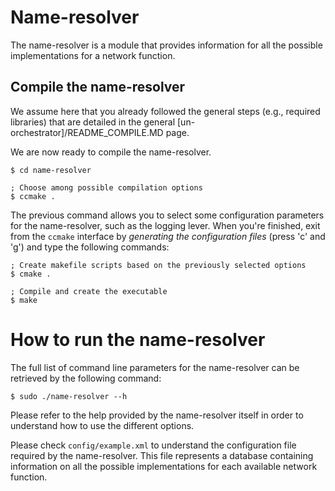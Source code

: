 # Name-resolver

The name-resolver is a module that provides information for all the possible
implementations for a network function.


## Compile the name-resolver

We assume here that you already followed the general steps (e.g., required 
libraries) that are detailed in the general [un-orchestrator]/README_COMPILE.MD
page.

We are now ready to compile the name-resolver.

	$ cd name-resolver

	; Choose among possible compilation options
	$ ccmake .

The previous command allows you to select some configuration parameters for the
name-resolver, such as the logging lever. When you're finished, exit from the
`ccmake` interface by *generating the configuration files* (press 'c' and 'g')
and type the following commands:

	; Create makefile scripts based on the previously selected options
	$ cmake .

	; Compile and create the executable
	$ make

# How to run the name-resolver

The full list of command line parameters for the name-resolver can be
retrieved by the following command:

	$ sudo ./name-resolver --h

Please refer to the help provided by the name-resolver itself in order to
understand how to use the different options.

Please check `config/example.xml` to understand the configuration file required by
the name-resolver. This file represents a database containing information on all
the possible implementations for each available network function.

